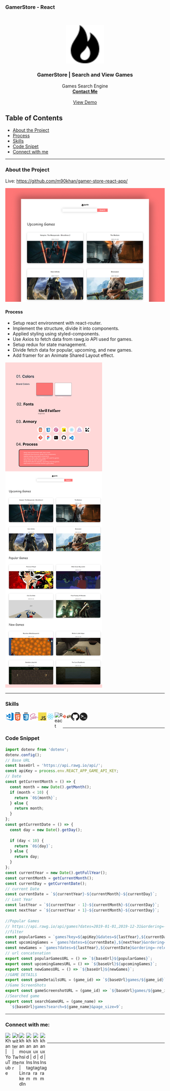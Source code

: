 ### GamerStore - React

<br />
<p align="center">
  <a href="https://github.com/m90khan/gamer-store-react-app/">
    <img src="./src/img/logo.svg" alt="Logo" width="120" height="120">
  </a>

  <h3 align="center">GamerStore | Search and View Games </h3>

  <p align="center">
Games Search Engine <br />
    <a href="m90khan@gmail.com"><strong>Contact Me</strong></a>
    <br />
    <br />
    <a href="https://github.com/m90khan/gamer-store-react-app/">View Demo</a>
    
   </p>
</p>

## Table of Contents

- [About the Project](#about-the-project)
- [Process](#process)
- [Skills](#skills)
- [Code Snipet](#code)
- [Connect with me](#Contact)

---

### About the Project

Live: https://github.com/m90khan/gamer-store-react-app/

<img src="./src\img\GamerStore-Cover.jpg">

#### Process

- Setup react environment with react-router.
- Implement the structure, divide it into components.
- Applied styling using styled-components.
- Use Axios to fetch data from rawg.io API used for games.
- Setup redux for state management.
- Divide fetch data for popular, upcoming, and new games.
- Add framer for an Animate Shared Layout effect.

<img src="./src\img\GamerStore.jpg">

---

### Skills

[<img align="left" alt="Visual Studio Code" width="26px" src="https://raw.githubusercontent.com/github/explore/80688e429a7d4ef2fca1e82350fe8e3517d3494d/topics/visual-studio-code/visual-studio-code.png" />][youtube]
[<img align="left" alt="HTML5" width="26px" src="https://raw.githubusercontent.com/github/explore/80688e429a7d4ef2fca1e82350fe8e3517d3494d/topics/html/html.png" />][youtube]
[<img align="left" alt="CSS3" width="26px" src="https://raw.githubusercontent.com/github/explore/80688e429a7d4ef2fca1e82350fe8e3517d3494d/topics/css/css.png" />][youtube]
[<img align="left" alt="Sass" width="26px" src="https://raw.githubusercontent.com/github/explore/80688e429a7d4ef2fca1e82350fe8e3517d3494d/topics/sass/sass.png" />][youtube]
[<img align="left" alt="JavaScript" width="26px" src="https://raw.githubusercontent.com/github/explore/80688e429a7d4ef2fca1e82350fe8e3517d3494d/topics/javascript/javascript.png" />][youtube]
[<img align="left" alt="React" width="26px" src="https://raw.githubusercontent.com/github/explore/80688e429a7d4ef2fca1e82350fe8e3517d3494d/topics/react/react.png" />][youtube]
[<img align="left" alt="React" width="26px" src="https://cdn.jsdelivr.net/npm/simple-icons@3.13.0/icons/redux.svg" />][youtube]
[<img align="left" alt="Git" width="26px" src="https://raw.githubusercontent.com/github/explore/80688e429a7d4ef2fca1e82350fe8e3517d3494d/topics/git/git.png" />][youtube]
[<img align="left" alt="GitHub" width="26px" src="https://raw.githubusercontent.com/github/explore/78df643247d429f6cc873026c0622819ad797942/topics/github/github.png" />][youtube]
[<img align="left" alt="Terminal" width="26px" src="https://raw.githubusercontent.com/github/explore/80688e429a7d4ef2fca1e82350fe8e3517d3494d/topics/terminal/terminal.png" />][youtube]
<br />
<br />

---

### Code Snippet

```javascript
import dotenv from 'dotenv';
dotenv.config();
// Base URL
const baseUrl = 'https://api.rawg.io/api/';
const apiKey = process.env.REACT_APP_GAME_API_KEY;
// Date
const getCurrentMonth = () => {
  const month = new Date().getMonth();
  if (month < 10) {
    return `0${month}`;
  } else {
    return month;
  }
};
const getCurrentDate = () => {
  const day = new Date().getDay();

  if (day < 10) {
    return `0${day}`;
  } else {
    return day;
  }
};
const currentYear = new Date().getFullYear();
const currentMonth = getCurrentMonth();
const currentDay = getCurrentDate();
// current Date
const currentDate = `${currentYear}-${currentMonth}-${currentDay}`;
// Last Year
const lastYear = `${currentYear - 1}-${currentMonth}-${currentDay}`;
const nextYear = `${currentYear + 1}-${currentMonth}-${currentDay}`;

//Popular Games
// https://api.rawg.io/api/games?dates=2019-01-01,2019-12-31&ordering=-added
//filter
const popularGames = `games?key=${apiKey}&dates=${lastYear},${currentDate}&ordering=-rating&page_size=4`;
const upcomingGames = `games?dates=${currentDate},${nextYear}&ordering=-added&page_size=4`;
const newGames = `games?dates=${lastYear},${currentDate}&ordering=-released&page_size=4`;
// url concatenation
export const popularGamesURL = () => `${baseUrl}${popularGames}`;
export const upcomingGamesURL = () => `${baseUrl}${upcomingGames}`;
export const newGamesURL = () => `${baseUrl}${newGames}`;
//GAME DETAILS
export const gameDetailsURL = (game_id) => `${baseUrl}games/${game_id}`;
//Game ScreenShots
export const gameScreenshotURL = (game_id) => `${baseUrl}games/${game_id}/screenshots`;
//Searched game
export const searchGameURL = (game_name) =>
  `${baseUrl}games?search=${game_name}&page_size=9`;
```

---

### Connect with me:

[<img align="left" alt="Khan | YouTube" width="22px" src="https://cdn.jsdelivr.net/npm/simple-icons@v3/icons/youtube.svg" />][youtube]

[<img align="left" alt="twitter | Twitter" width="22px" src="https://cdn.jsdelivr.net/npm/simple-icons@v3/icons/twitter.svg" />][twitter]
[<img align="left" alt="khanmohsinx | LinkedIn" width="22px" src="https://cdn.jsdelivr.net/npm/simple-icons@v3/icons/linkedin.svg" />][linkedin]
[<img align="left" alt="khanuxd | Instagram" width="22px" src="https://cdn.jsdelivr.net/npm/simple-icons@v3/icons/instagram.svg" />][instagram]
[<img align="left" alt="khanuxd | Instagram" width="22px" src="https://cdn.jsdelivr.net/npm/simple-icons@3.13.0/icons/behance.svg" />][behance]
[<img align="left" alt="khanuxd | Instagram" width="22px" src="https://cdn.jsdelivr.net/npm/simple-icons@3.13.0/icons/dribbble.svg" />][dribble]
<br />

---

[youtube]: https://www.youtube.com/channel/UC96rVfdTKsjZpREnH6CaCOw
[twitter]: https://twitter.com/uxdkhan
[linkedin]: https://www.linkedin.com/in/uxdkhan
[instagram]: https://www.instagram.com/uxdkhan/
[behance]: https://www.behance.net/Khan_Mohsin
[dribble]: https://dribbble.com/uxdkhan

